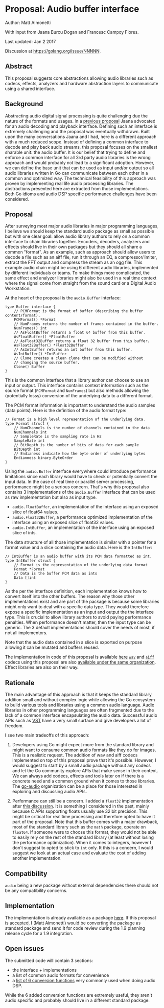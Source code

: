 # Proposal: Audio buffer interface

Author: Matt Aimonetti

With input from Jaana Burcu Dogan and Francesc Campoy Flores.

Last updated: Jan 2 2017

Discussion at https://golang.org/issue/NNNNN.

## Abstract

This proposal suggests core abstractions allowing audio libraries such
as codecs, effects, analyzers and hardware abstraction layers to communicate
using a shared interface.

## Background

Abstracting audio digital signal processing is quite challenging due the nature of the formats and
usages. In a [previous proposal](https://github.com/golang/proposal/blob/master/design/13432-mobile-audio.md)
Jaana advocated for an audio decoding and playback interface.
Defining such an interface is extremely challenging and the proposal was eventually withdrawn.
Built upon the many conversations Jaana and I had, here is a different approach with a much reduced scope.
Instead of defining a common interface to decode and play back audio streams, this proposal
focuses on the smallest sharable unit: the audio buffer.
It is our belief that trying to define and enforce a common interface for all
3rd party audio libraries is the wrong approach and would probably not lead to a significant adoption.
However, we can define the base unit that can be used as input and/or output so all
audio libraries written in Go can communicate between each other in a common and optimized way.
The technical feasibility of this approach was proven by implementing real life audio processing libraries.
The abstractions presented here are extracted from those implementations.
Both Go idioms and audio DSP specific performance challenges have been considered.

## Proposal

After surveying most major audio libraries in major programming languages, I believe
we should keep the standard audio package as small as possible but with one clear goal:
allow audio library authors to rely on a common interface to chain libraries together.
Encoders, decoders, analyzers and effects should live in their own packages but they should
all share a common "format". As an example, such as approach should allow users to decode a file
such as an aiff file, run it through an EQ, a compressor/limiter, extract the FFT output and
compress the stream as an ogg file.
This example audio chain might be using 6 different audio libraries, implemented by different individuals or teams.
To make things more complicated, the same effect and analyzer libraries might also be used in a real time
context where the signal come from straight from the sound card or a Digital Audio Workstation.

At the heart of the proposal is the `audio.Buffer` interface:

```golang
type Buffer interface {
	// PCMFormat is the format of buffer (describing the buffer content/format).
	PCMFormat() *Format
	// NumFrames returns the number of frames contained in the buffer.
	NumFrames() int
	// AsFloatBuffer returns a float 64 buffer from this buffer.
	AsFloatBuffer() *FloatBuffer
	// AsFloat32Buffer returns a float 32 buffer from this buffer.
	AsFloat32Buffer() *Float32Buffer
	// AsIntBuffer returns an int buffer from this buffer.
	AsIntBuffer() *IntBuffer
	// Clone creates a clean clone that can be modified without
	// changing the source buffer.
	Clone() Buffer
}
```

This is the common interface that a library author can choose to use an input or output.
This interface contains context information such as the source format (`PCMFormat` and `NumFrames`)
but also methods allowing the (potentially lossy) conversion of the underlying data to a different
format.

The PCM format information is important to understand the audio samples (data points).
Here is the definition of the audio format type:

```golang
// Format is a high level representation of the underlying data.
type Format struct {
	// NumChannels is the number of channels contained in the data
	NumChannels int
	// SampleRate is the sampling rate in Hz
	SampleRate int
	// BitDepth is the number of bits of data for each sample
	BitDepth int
	// Endianess indicate how the byte order of underlying bytes
	Endianness binary.ByteOrder
}
```

Using the `audio.Buffer` interface everywhere could introduce performance limitations since each library would
have to check or potentially convert the input data. In the case of real time or parallel server processing,
performance might be a serious concern. That's why this proposal also contains 3 implementations
of the `audio.Buffer` interface that can be used as raw implementation but also as input type.

* `audio.FloatBuffer`, an implementation of the interface using an exposed slice of float64 values.
* `audio.Float32Buffer`, a performance optimized implementation of the interface using an exposed slice of float32 values.
* `audio.IntBuffer`, an implementation of the interface using an exposed slice of ints.

The data structure of all those implementation is similar with a pointer for a format value and a slice containing
the audio data. Here is the `IntBuffer`:

```golang
// IntBuffer is an audio buffer with its PCM data formatted as int.
type IntBuffer struct {
	// Format is the representation of the underlying data format
	Format *Format
	// Data is the buffer PCM data as ints
	Data []int
}
```

As the per the interface definition, each implementation knows how to convert itself into the other buffers.
The reason why those other implementations exist and are part of the package is because some libraries
might only want to deal with a specific data type. They would therefore expose a specific implementation
as an input and output the the interface type. This is crucial to allow library authors to avoid paying
performance penalties. When performance doesn't matter, then the input type can be generic.
The 3 default implementations should cover the needs of most, if not all implementors.

Note that the audio data contained in a slice is exported on purpose allowing it can be mutated and buffers reused.

The implementation in code of this proposal is available [here](https://github.com/go-audio/audio/blob/master/audio.go)
[`wav`](https://github.com/go-audio/wav) and [`aiff`](https://github.com/go-audio/aiff) codecs using this proposal
are also [available under the same organization](https://github.com/go-audio).
Effect libraries are also on their way.


## Rationale

The main advantage of this approach is that it keeps the standard library addition small and without complex
logic while allowing the Go ecosystem to build various tools and libraries using a common audio language.
Audio libraries in other programming languages are often fragmented due to the lack of a common interface
encapsulating the audio data. Successful audio APIs such as [VST](https://en.wikipedia.org/wiki/Virtual_Studio_Technology)
have a very small surface and give developers a lot of freedom.

I see two main tradeoffs of this approach:

1. Developers using Go might expect more from the standard library and might want to consume
common audio formats like they do for images. This is a realistic request. The addition of wav and aiff
codecs implemented on top of this proposal prove that it's possible. However, I would suggest to start by
a small audio package without any codecs and let the Go community explore APIs that make sense in their context.
We can always add codecs, effects and tools later on if there is a concrete need and a common ground when it comes
to those libraries. The [go-audio](https://github.com/go-audio) organization can be a place for those interested
in exploring and discussing audio APIs.

2. Performance can still be a concern. I added a `float32` implementation after [this discussion](https://github.com/golang/go/issues/13432#issuecomment-269642926).
It is something I considered in the past, mainly because C APIs supporting floats usually use 32 bit precision. This might be critical for
real time processing and therefore opted to have it part of the proposal. Note that this buffer comes with a major drawback,
most of the standard library such as the `math` package, operate on `float64`. If someone were to choose this format, they
would not be able to easily rely on the rest of the standard library (at least without losing the performance optimization).
When it comes to integers, however I don't suggest to opted to stick to `int` only. It this is a concern, I would
suggest we look at an actual case and evaluate the cost of adding another implementation.

## Compatibility

`audio` being a new package without external dependencies there should not be
any compatibility concerns.

## Implementation

The implementation is already available as a package [here](https://github.com/go-audio/audio).
If this proposal is accepted, I (Matt Aimonetti) would be converting the package as standard package
and send it for code review during the 1.9 planning release cycle for a 1.9 integration.

## Open issues

The submitted code will contain 3 sections:

* the interface + implementations
* a list of common audio formats for convenience
* a [list of 6 conversion functions](https://github.com/go-audio/audio/blob/master/conv.go) very commonly used when doing audio DSP.

While the 6 added conversion functions are extremely useful, they aren't audio specific and probably
should live in a different standard package.